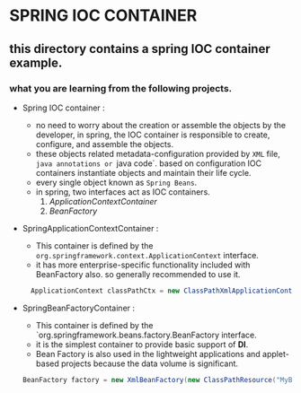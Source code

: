 # SPRING IOC CONTAINER

## this directory contains a spring IOC container example. 

   ### what you are learning from the following projects.

   - Spring IOC container :
      - no need to worry about the creation or assemble the objects by the developer, in spring, the IOC container is responsible to create, configure, and assemble the objects.
      - these objects related metadata-configuration provided by `XML` file, `java annotations or `java code`. based on configuration IOC containers instantiate objects and maintain their life cycle.
      - every single object known as `Spring Beans`.
      - in spring, two interfaces act as IOC containers.
        1.  *ApplicationContextContainer*
        2.  *BeanFactory*

   - SpringApplicationContextContainer :
      - This container is defined by the `org.springframework.context.ApplicationContext` interface.
      - it has more enterprise-specific functionality included with BeanFactory also. so generally recommended to use it.
      ```java
		ApplicationContext classPathCtx = new ClassPathXmlApplicationContext("MyBean.xml");
      ```
      

   - SpringBeanFactoryContainer :
      - This container is defined by the `org.springframework.beans.factory.BeanFactory interface.
      - it is the simplest container to provide basic support of **DI**.
      - Bean Factory is also used in the lightweight applications and applet-based projects because the data volume is significant.
      ```java
      BeanFactory factory = new XmlBeanFactory(new ClassPathResource("MyBean.xml"));
      ```
      
     
     
   